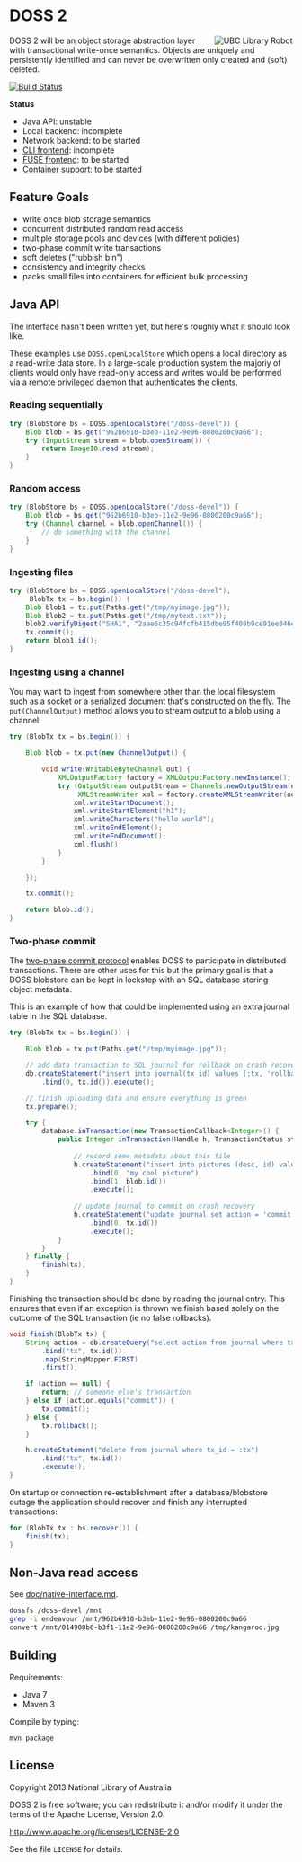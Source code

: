 DOSS 2
======

<a href="https://secure.flickr.com/photos/ubclibrary/3676876746/"><img src="https://farm3.staticflickr.com/2626/3676876746_7b20ff04ed_n.jpg" align="right" alt="UBC Library Robot"></a>

DOSS 2 will be an object storage abstraction layer with transactional
write-once semantics.  Objects are uniquely and persistently
identified and can never be overwritten only created and (soft)
deleted.

[![Build Status](https://travis-ci.org/nla/doss.png?branch=master)](https://travis-ci.org/nla/doss)

**Status**

* Java API: unstable
* Local backend: incomplete
* Network backend: to be started
* [CLI frontend](https://github.com/nla/doss/issues/5): incomplete
* [FUSE frontend](doc/native-interface.md): to be started
* [Container support](doc/archive-formats.md): to be started

Feature Goals
-------------

* write once blob storage semantics
* concurrent distributed random read access
* multiple storage pools and devices (with different policies)
* two-phase commit write transactions
* soft deletes ("rubbish bin")
* consistency and integrity checks
* packs small files into containers for efficient bulk processing

Java API
--------

The interface hasn't been written yet, but here's roughly what it
should look like.

These examples use `DOSS.openLocalStore` which opens a local directory
as a read-write data store.  In a large-scale production system the
majoriy of clients would only have read-only access and writes would
be performed via a remote privileged daemon that authenticates the
clients.

### Reading sequentially

```java
try (BlobStore bs = DOSS.openLocalStore("/doss-devel")) {
    Blob blob = bs.get("962b6910-b3eb-11e2-9e96-0800200c9a66");
    try (InputStream stream = blob.openStream()) {
        return ImageIO.read(stream);
    }
}
```

### Random access

```java
try (BlobStore bs = DOSS.openLocalStore("/doss-devel")) {
    Blob blob = bs.get("962b6910-b3eb-11e2-9e96-0800200c9a66");
    try (Channel channel = blob.openChannel()) {
        // do something with the channel
    }
}
```

### Ingesting files

```java
try (BlobStore bs = DOSS.openLocalStore("/doss-devel");
     BlobTx tx = bs.begin()) {    
    Blob blob1 = tx.put(Paths.get("/tmp/myimage.jpg"));
    Blob blob2 = tx.put(Paths.get("/tmp/mytext.txt"));
    blob2.verifyDigest("SHA1", "2aae6c35c94fcfb415dbe95f408b9ce91ee846ed");
    tx.commit();
    return blob1.id();
}
```

### Ingesting using a channel

You may want to ingest from somewhere other than the local filesystem
such as a socket or a serialized document that's constructed on the
fly.  The `put(ChannelOutput)` method allows you to stream output to a
blob using a channel.

```java
try (BlobTx tx = bs.begin()) {

    Blob blob = tx.put(new ChannelOutput() {

        void write(WritableByteChannel out) {
            XMLOutputFactory factory = XMLOutputFactory.newInstance();
            try (OutputStream outputStream = Channels.newOutputStream(out);
                 XMLStreamWriter xml = factory.createXMLStreamWriter(outputStream)) {
                xml.writeStartDocument();
                xml.writeStartElement("h1");
                xml.writeCharacters("hello world");
                xml.writeEndElement();
                xml.writeEndDocument();
                xml.flush();
            }
        }

    });

    tx.commit();

    return blob.id();
}
```

### Two-phase commit

The [two-phase commit protocol](https://en.wikipedia.org/wiki/Two-phase_commit_protocol)
enables DOSS to participate in distributed transactions.  There are
other uses for this but the primary goal is that a DOSS blobstore can
be kept in lockstep with an SQL database storing object metadata.

This is an example of how that could be implemented using an extra
journal table in the SQL database.

```java
try (BlobTx tx = bs.begin()) {    

    Blob blob = tx.put(Paths.get("/tmp/myimage.jpg"));

    // add data transaction to SQL journal for rollback on crash recovery
    db.createStatement("insert into journal(tx_id) values (:tx, 'rollback')")
        .bind(0, tx.id()).execute();

    // finish uploading data and ensure everything is green
    tx.prepare();

    try {
        database.inTransaction(new TransactionCallback<Integer>() {
            public Integer inTransaction(Handle h, TransactionStatus status) {
     
                // record some metadata about this file
                h.createStatement("insert into pictures (desc, id) values (:desc, :id)"
                    .bind(0, "my cool picture")
                    .bind(1, blob.id())
                    .execute();
     
                // update journal to commit on crash recovery
                h.createStatement("update journal set action = 'commit' where tx_id = :tx")
                    .bind(0, tx.id())
                    .execute();
            }
        }
    } finally {
        finish(tx);
    }
}
```

Finishing the transaction should be done by reading the journal entry.
This ensures that even if an exception is thrown we finish based
solely on the outcome of the SQL transaction (ie no false rollbacks).

```java
void finish(BlobTx tx) {
    String action = db.createQuery("select action from journal where tx_id = :tx")
        .bind("tx", tx.id())
        .map(StringMapper.FIRST)
        .first();

    if (action == null) {
        return; // someone else's transaction
    } else if (action.equals("commit")) {
        tx.commit();
    } else {
        tx.rollback();
    }

    h.createStatement("delete from journal where tx_id = :tx")
        .bind("tx", tx.id())
        .execute();
}
```

On startup or connection re-establishment after a database/blobstore
outage the application should recover and finish any interrupted
transactions:

```java
for (BlobTx tx : bs.recover()) {
    finish(tx);
}
```

Non-Java read access
--------------------

See [doc/native-interface.md](doc/native-interface.md).

```sh
dossfs /doss-devel /mnt
grep -i endeavour /mnt/962b6910-b3eb-11e2-9e96-0800200c9a66
convert /mnt/014908b0-b3f1-11e2-9e96-0800200c9a66 /tmp/kangaroo.jpg
```

Building
--------

Requirements:

* Java 7
* Maven 3

Compile by typing:

    mvn package

License
-------

Copyright 2013 National Library of Australia

DOSS 2 is free software; you can redistribute it and/or modify it under
the terms of the Apache License, Version 2.0:

http://www.apache.org/licenses/LICENSE-2.0

See the file `LICENSE` for details.
